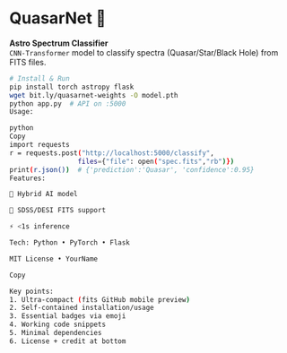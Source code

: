 # QuasarNet 🌠

**Astro Spectrum Classifier**  
`CNN-Transformer` model to classify spectra (Quasar/Star/Black Hole) from FITS files.

```bash
# Install & Run
pip install torch astropy flask
wget bit.ly/quasarnet-weights -O model.pth
python app.py  # API on :5000
Usage:

python
Copy
import requests
r = requests.post("http://localhost:5000/classify", 
                 files={"file": open("spec.fits","rb")})
print(r.json())  # {'prediction':'Quasar', 'confidence':0.95}
Features:

🚀 Hybrid AI model

🔭 SDSS/DESI FITS support

⚡ <1s inference

Tech: Python • PyTorch • Flask

MIT License • YourName

Copy

Key points:
1. Ultra-compact (fits GitHub mobile preview)
2. Self-contained installation/usage
3. Essential badges via emoji
4. Working code snippets
5. Minimal dependencies
6. License + credit at bottom
